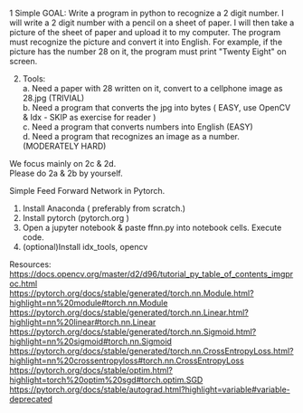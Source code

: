 1 Simple GOAL:
Write a program in python to recognize a 2 digit number. I will write a 2 digit number with a pencil on a sheet of paper. I will then take a picture of the sheet of paper and upload it to my computer. The program must recognize the picture and convert it into English. For example, if the picture has the number 28 on it, the program must print "Twenty Eight" on screen.

2. Tools:    
a. Need a paper with 28 written on it, convert to a cellphone image as 28.jpg (TRIVIAL)    
b. Need a program that converts the jpg into bytes ( EASY, use OpenCV & Idx - SKIP as exercise for reader )    
c. Need a program that converts numbers into English (EASY)     
d. Need a program that recognizes an image as a number. (MODERATELY HARD)    

We focus mainly on 2c & 2d.    
Please do 2a & 2b by yourself.    

Simple Feed Forward Network in Pytorch.
1. Install Anaconda ( preferably from scratch.)
2. Install pytorch (pytorch.org )
3. Open a jupyter notebook & paste ffnn.py into notebook cells. Execute code.
4. (optional)Install idx_tools, opencv

Resources:    
https://docs.opencv.org/master/d2/d96/tutorial_py_table_of_contents_imgproc.html    
https://pytorch.org/docs/stable/generated/torch.nn.Module.html?highlight=nn%20module#torch.nn.Module    
https://pytorch.org/docs/stable/generated/torch.nn.Linear.html?highlight=nn%20linear#torch.nn.Linear    
https://pytorch.org/docs/stable/generated/torch.nn.Sigmoid.html?highlight=nn%20sigmoid#torch.nn.Sigmoid    
https://pytorch.org/docs/stable/generated/torch.nn.CrossEntropyLoss.html?highlight=nn%20crossentropyloss#torch.nn.CrossEntropyLoss    
https://pytorch.org/docs/stable/optim.html?highlight=torch%20optim%20sgd#torch.optim.SGD    
https://pytorch.org/docs/stable/autograd.html?highlight=variable#variable-deprecated    



